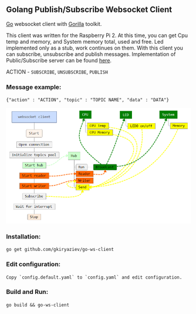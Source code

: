 ##	Golang Publish/Subscribe Websocket Client

[Go](https://golang.org/) websocket client with [Gorilla](http://www.gorillatoolkit.org/) toolkit.

This client was written for the Raspberry Pi 2. At this time, you can get Cpu temp and memory, and System memory total, used and free. Led implemented only as a stub, work continues on them.
With this client you can subscribe, unsubscribe and publish messages.
Implementation of Public/Subscribe server can be found [here](https://github.com/gkiryaziev/go_gorilla_pubsub_websocket_server).

ACTION - `SUBSCRIBE`, `UNSUBSCRIBE`, `PUBLISH`

### Message example:
```
{"action" : "ACTION", "topic" : "TOPIC NAME", "data" : "DATA"}
```

![Mind](/mind.png?raw=true "Mind")

### Installation:
```
go get github.com/gkiryaziev/go-ws-client
```

### Edit configuration:
```
Copy `config.default.yaml` to `config.yaml` and edit configuration.
```

### Build and Run:
```
go build && go-ws-client
```
